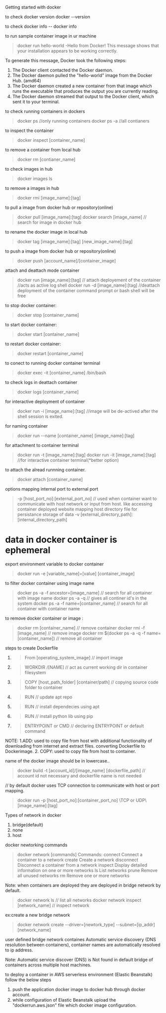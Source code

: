 Getting started with docker 

to check docker version
docker --version

to check docker info
-- docker info

to run sample container image in ur machine 
> docker run hello-world
-Hello from Docker!
This message shows that your installation appears to be working correctly.

To generate this message, Docker took the following steps:  
 1. The Docker client contacted the Docker daemon.
 2. The Docker daemon pulled the "hello-world" image from the Docker Hub.
    (amd64)
 3. The Docker daemon created a new container from that image which runs the
    executable that produces the output you are currently reading.
 4. The Docker daemon streamed that output to the Docker client, which sent it
    to your terminal.

to check running containers in dockers
 > docker ps //only running containers
 > docker ps -a //all contianers

to inspect the container 
>docker inspect [container_name]


to remove a container from local hub
> docker rm [contianer_name]

to check images in hub
> docker images ls

to remove a images in hub
> docker rmi [image_name]:[tag]

to pull a image from docker hub or repository(online)
> docker pull [image_name]:[tag]
> docker search [image_name] // search for image in docker hub

to rename the docker image in local hub
> docker tag [image_name]:[tag] [new_image_name]:[tag]

to push a image from docker hub or repository(online)
> docker push [account_name]/[container_image]

attach and deattach mode container
> docker run [image_name]:[tag] // attach deployement of the container  //acts as active log shell
> docker run -d [image_name]:[tag] //deattach deployment of the container command prompt or bash shell will be free

to stop docker container:
> docker stop [container_name]

to start docker container:
> docker start [container_name]

to restart docker container:
> docker restart [container_name]

to conect to running docker container terminal
>docker exec -it [container_name] /bin/bash

to check logs in deattach container 
>docker logs [container_name]

for interactive deployment of container 
> docker run -i [image_name]:[tag]  //image will be de-actived after the shell session is exited.

for naming container
> docker run --name [container_name] [image_name]:[tag]

for attachment to container terminal
> docker run -t [image_name]:[tag]
> docker run -it [image_name]:[tag]  //for interactive container terminal(*better option)

to attach the alread runnning container.
> docker attach [container_name]

options
mapping internal port to external port
> -p  [host_port_no]:[external_port_no] // used when container want to communicate with host network or input from host. like accessing container deployed website
mapping host directory file for persistance storage of data
> -v  [external_directory_path]:[internal_directory_path]  

# data in docker container is ephemeral 

export environment variable to docker container
> docker run -e [variable_name]=[value]  [container_image]

to filter docker container using image name
> docker ps -a -f ancestor=[image_name] // search for all container with image name
> docker ps -a -q   // gives all continer id's in the system
> docker ps -a  -f name=[container_name] // search for all container with container name

to remove docker container or image :
> docker rm [container_name] // remove container
> docker rmi -f [image_name] // remove image
> docker rm $(docker ps -a -q -f name=[container_name]) // remove all container



steps to create Dockerfile 
1. > From [operating_system_image]      // import image
2. > WORKDIR /[NAME] // act as current working dir in container filesystem
3. > COPY [host_path_folder] [container/path]    // copying source code  folder to container
4. > RUN              // update apt repo
5. > RUN              // install dependecies using apt
6. > RUN              // install python lib using pip
7. > ENTRYPOINT or CMD       // declaring ENTRYPOINT or default command

NOTE:
1.ADD: used to copy file from host with additional functionality of downloading from internet and extract files.
converting Dockerfile to Dockerimage.
2. COPY: used to copy file from host to container.



name of the docker image should be in lowercase..
>docker build -t [account_id]/[image_name] [dockerfile_path] // account id not necessary and dockerfile name is not needed




// by default docker uses TCP connection to communicate with host or port mapping.
> docker run -p [host_port_no]:[container_port_no] \TCP or UDP\ [image_name]:[tag] 

Types of network in docker 
1. bridge(default)
2. none
3. host

docker newtorking commands
> docker  network [commands]
> Commands:
>  connect     Connect a container to a network
>  create      Create a network
>  disconnect  Disconnect a container from a network
>  inspect     Display detailed information on one or more networks
>  ls          List networks
>  prune       Remove all unused networks
>  rm          Remove one or more networks

Note: when containers are deployed they are deployed in bridge network by default.
> docker network ls // list all networks
> docker network inspect [network_name] // inspect network

ex:create a new bridge network
> docker network create  --driver=[newtork_type]  --subnet=[ip_addr] [network_name]

user defined bridge network containes Automatic service discovery (DNS resolution between containers), container names are automatically resolved to ip address. 

Note: Automatic service discover (DNS) is Not found in default bridge of containers across multiple host machines.

to deploy a container in AWS serverless environment (Elastic Beanstalk) follow the below steps
1. push the application docker image to docker hub through docker account.
2. while configuration of Elastic Beanstalk upload the "dockerrun.aws.json" file which docker image configuration.

